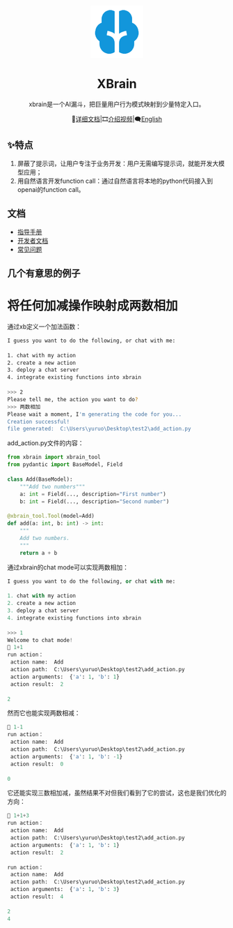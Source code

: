 <div align="center"><a name="readme-top">

<img src="./image/README/logo.png" width="120" height="120" alt="XBrain">
<h1>XBrain</h1>

xbrain是一个AI漏斗，把巨量用户行为模式映射到少量特定入口。

📘[详细文档](https://xbrain.notion.site/)|🎞️[介绍视频](https://www.bilibili.com/video/BV1c52FY4E51/?share_source=copy_web&vd_source=c28e503b050f016c21660b69e391d391)|🗨[English](https://github.com/yuruotong1/xbrain/blob/master/README_EN.md)

</div>

## ✨特点

1. 屏蔽了提示词，让用户专注于业务开发：用户无需编写提示词，就能开发大模型应用；
2. 用自然语言开发function call：通过自然语言将本地的python代码接入到openai的function call。


## 文档

- [指导手册](https://xbrain.notion.site/xbrain-11d42182d0a98003b272d5555c6e9448)
- [开发者文档](https://xbrain.notion.site/12842182d0a9803bb5dcdbfe71826915)
- [常见问题](https://xbrain.notion.site/b274c33d808a4ddea32244c3fd41719c)

## **几个有意思的例子**

# 将任何加减操作映射成两数相加

通过xb定义一个加法函数：

```bash
I guess you want to do the following, or chat with me:

1. chat with my action
2. create a new action
3. deploy a chat server
4. integrate existing functions into xbrain

>>> 2
Please tell me, the action you want to do?
>>> 两数相加
Please wait a moment, I'm generating the code for you...
Creation successful!
file generated:  C:\Users\yuruo\Desktop\test2\add_action.py
```

add_action.py文件的内容：

```python
from xbrain import xbrain_tool
from pydantic import BaseModel, Field

class Add(BaseModel):
    """Add two numbers"""
    a: int = Field(..., description="First number")
    b: int = Field(..., description="Second number")

@xbrain_tool.Tool(model=Add)
def add(a: int, b: int) -> int:
    """
    Add two numbers.
    """
    return a + b
```

通过xbrain的chat mode可以实现两数相加：

```python
I guess you want to do the following, or chat with me:

1. chat with my action
2. create a new action
3. deploy a chat server
4. integrate existing functions into xbrain

>>> 1
Welcome to chat mode!
💬 1+1
run action：
 action name:  Add
 action path:  C:\Users\yuruo\Desktop\test2\add_action.py
 action arguments:  {'a': 1, 'b': 1}
 action result:  2

2
```

然而它也能实现两数相减：

```python
💬 1-1
run action：
 action name:  Add
 action path:  C:\Users\yuruo\Desktop\test2\add_action.py
 action arguments:  {'a': 1, 'b': -1}
 action result:  0

0
```

它还能实现三数相加减，虽然结果不对但我们看到了它的尝试，这也是我们优化的方向：

```python
💬 1+1+3
run action：
 action name:  Add
 action path:  C:\Users\yuruo\Desktop\test2\add_action.py
 action arguments:  {'a': 1, 'b': 1}
 action result:  2

run action：
 action name:  Add
 action path:  C:\Users\yuruo\Desktop\test2\add_action.py
 action arguments:  {'a': 1, 'b': 3}
 action result:  4

2
4
```

